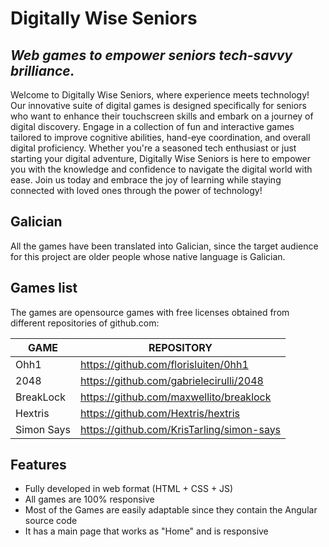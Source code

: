 # Digitally Wise Seniors
## _Web games to empower seniors tech-savvy brilliance._

Welcome to Digitally Wise Seniors, where experience meets technology! Our innovative suite of digital games is designed specifically for seniors who want to enhance their touchscreen skills and embark on a journey of digital discovery. Engage in a collection of fun and interactive games tailored to improve cognitive abilities, hand-eye coordination, and overall digital proficiency. Whether you're a seasoned tech enthusiast or just starting your digital adventure, Digitally Wise Seniors is here to empower you with the knowledge and confidence to navigate the digital world with ease. Join us today and embrace the joy of learning while staying connected with loved ones through the power of technology!

## Galician
All the games have been translated into Galician, since the target audience for this project are older people whose native language is Galician.

## Games list
The games are opensource games with free licenses obtained from different repositories of github.com:

| GAME | REPOSITORY |
| ------ | ------ |
| Ohh1 | https://github.com/florisluiten/0hh1 |
| 2048 | https://github.com/gabrielecirulli/2048 |
| BreakLock | https://github.com/maxwellito/breaklock |
| Hextris | https://github.com/Hextris/hextris |
| Simon Says | https://github.com/KrisTarling/simon-says |

## Features

- Fully developed in web format (HTML + CSS + JS)
- All games are 100% responsive
- Most of the Games are easily adaptable since they contain the Angular source code
- It has a main page that works as "Home" and is responsive